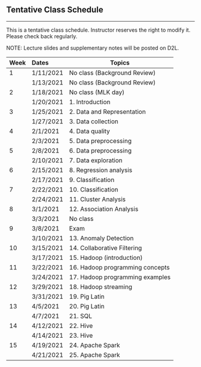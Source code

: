 ## Tentative Class Schedule
---
 This is a tentative class schedule. Instructor reserves the right to modify it. Please check back regularly. 
 
 NOTE: Lecture slides and supplementary notes will be posted on D2L. 

| Week |  Dates   |    Topics       |
|------|:---------|-----------------|
| 1  | 1/11/2021  | No class (Background Review) |
|    | 1/13/2021  | No class (Background Review) | 
| 2  | 1/18/2021  | No class (MLK day) | 
|    | 1/20/2021  | 1. Introduction  |
| 3  | 1/25/2021  | 2. Data and Representation |
|    | 1/27/2021  | 3. Data collection    | 
| 4  | 2/1/2021  | 4.  Data quality       |
|    | 2/3/2021  | 5.  Data preprocessing | 
| 5  | 2/8/2021   | 6. Data preprocessing |
|    | 2/10/2021   | 7. Data exploration  |
| 6  | 2/15/2021  | 8. Regression analysis |
|    | 2/17/2021  | 9. Classification  |
| 7  | 2/22/2021  | 10. Classification  |
|    | 2/24/2021  | 11. Cluster Analysis   |
| 8  | 3/1/2021  | 12. Association Analysis  | 
|    | 3/3/2021  | No class    |
| 9  | 3/8/2021   | Exam   |
|    | 3/10/2021  | 13. Anomaly Detection |
| 10 | 3/15/2021  | 14.  Collaborative Filtering       |
|    | 3/17/2021  | 15. Hadoop (introduction)      |
| 11 | 3/22/2021  | 16. Hadoop programming concepts  |
|    | 3/24/2021  | 17. Hadoop programming examples |
| 12 | 3/29/2021  | 18. Hadoop streaming  |
|    | 3/31/2021  | 19. Pig Latin     |
| 13 | 4/5/2021   | 20. Pig Latin     |
|    | 4/7/2021   | 21. SQL      | 
| 14 | 4/12/2021  | 22. Hive     |
|    | 4/14/2021  | 23. Hive     |
| 15 | 4/19/2021  | 24. Apache Spark    |
|    | 4/21/2021  | 25. Apache Spark    |

